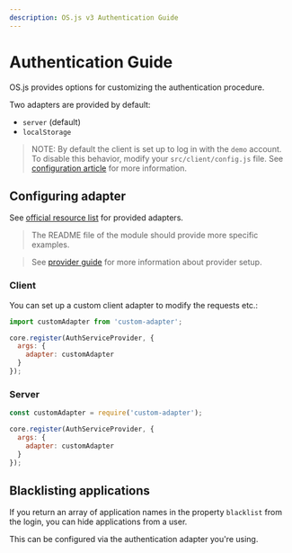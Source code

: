 ```yaml
---
description: OS.js v3 Authentication Guide
---
```


# Authentication Guide

OS.js provides options for customizing the authentication procedure.

Two adapters are provided by default:

* `server` (default)
* `localStorage`

> NOTE: By default the client is set up to log in with the `demo` account. To disable this behavior, modify your `src/client/config.js` file. See [configuration article](../config/README.md) for more information.

## Configuring adapter

See [official resource list](/resource/official/README.md) for provided adapters.

> The README file of the module should provide more specific examples.

> See [provider guide](../provider/README.md) for more information about provider setup.

### Client

You can set up a custom client adapter to modify the requests etc.:

```javascript
import customAdapter from 'custom-adapter';

core.register(AuthServiceProvider, {
  args: {
    adapter: customAdapter
  }
});
```


### Server

```javascript
const customAdapter = require('custom-adapter');

core.register(AuthServiceProvider, {
  args: {
    adapter: customAdapter
  }
});
```

## Blacklisting applications

If you return an array of application names in the property `blacklist` from the login, you can hide applications from a user.

This can be configured via the authentication adapter you're using.
